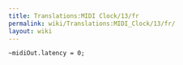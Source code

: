 ```yaml
---
title: Translations:MIDI Clock/13/fr
permalink: wiki/Translations:MIDI_Clock/13/fr/
layout: wiki
---
```


    ~midiOut.latency = 0;
